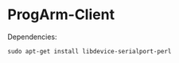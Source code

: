 ProgArm-Client
==============

Dependencies:
```
sudo apt-get install libdevice-serialport-perl
```
